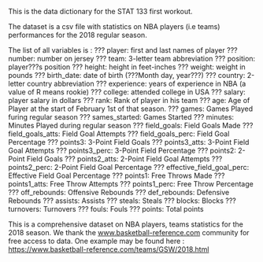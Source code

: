 This is the data dictionary for the STAT 133 first workout.

The dataset is a csv file with statistics on NBA players (i.e teams) performances for the 2018 regular season.

The list of all variables is :
??? player: first and last names of player
??? number: number on jersey
??? team: 3-letter team abbreviation
??? position: player???s position
??? height: height in feet-inches
??? weight: weight in pounds
??? birth_date: date of birth (???Month day, year???)
??? country: 2-letter country abbreviation
??? experience: years of experience in NBA (a value of R means rookie)
??? college: attended college in USA
??? salary: player salary in dollars
??? rank: Rank of player in his team
??? age: Age of Player at the start of February 1st of that season.
??? games: Games Played furing regular season
??? sames_started: Games Started
??? minutes: Minutes Played during regular season
??? field_goals: Field Goals Made
??? field_goals_atts: Field Goal Attempts
??? field_goals_perc: Field Goal Percentage
??? points3: 3-Point Field Goals
??? points3_atts: 3-Point Field Goal Attempts
??? points3_perc: 3-Point Field Percentage
??? points2: 2-Point Field Goals
??? points2_atts: 2-Point Field Goal Attempts
??? points2_perc: 2-Point Field Goal Percentage
??? effective_field_goal_perc: Effective Field Goal Percentage
??? points1: Free Throws Made
??? points1_atts: Free Throw Attempts
??? points1_perc: Free Throw Percentage
??? off_rebounds: Offensive Rebounds
??? def_rebounds: Defensive Rebounds
??? assists: Assists
??? steals: Steals
??? blocks: Blocks
??? turnovers: Turnovers
??? fouls: Fouls
??? points: Total points

This is a comprehensive dataset on NBA players, teams statistics for the 2018 season. We thank the www.basketball-reference.com community for free access to data. One example may be found here : https://www.basketball-reference.com/teams/GSW/2018.html